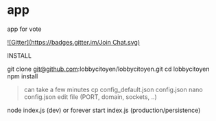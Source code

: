 # app
app for vote

[![Gitter](https://badges.gitter.im/Join Chat.svg)](https://gitter.im/lobbycitoyen?utm_source=badge&utm_medium=badge&utm_campaign=pr-badge&utm_content=badge)



INSTALL


git clone git@github.com:lobbycitoyen/lobbycitoyen.git
cd lobbycitoyen
npm install
> can take a few minutes
cp config_default.json config.json
nano config.json
> edit file (PORT, domain, sockets, ..)


node index.js (dev)
or 
forever start index.js (production/persistence)
